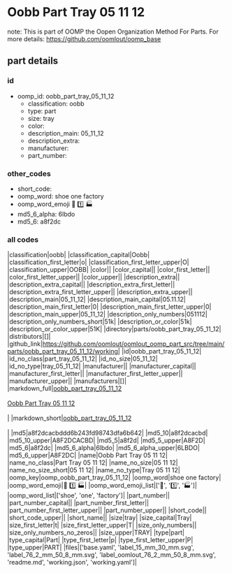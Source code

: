 # Oobb Part Tray 05 11 12  

note: This is part of OOMP the Oopen Organization Method For Parts. For more details: https://github.com/oomlout/oomp_base

##  part details





### id
* oomp_id: oobb_part_tray_05_11_12
  * classification: oobb
  * type: part
  * size: tray
  * color: 
  * description_main: 05_11_12
  * description_extra: 
  * manufacturer: 
  * part_number: 

### other_codes
* short_code: 
* oomp_word: shoe one factory
* oomp_word_emoji :shoe: :one: :factory:
* md5_6_alpha: 6lbdo
* md5_6: a8f2dc

### all codes 
|classification|oobb|
|classification_capital|Oobb|
|classification_first_letter|o|
|classification_first_letter_upper|O|
|classification_upper|OOBB|
|color||
|color_capital||
|color_first_letter||
|color_first_letter_upper||
|color_upper||
|description_extra||
|description_extra_capital||
|description_extra_first_letter||
|description_extra_first_letter_upper||
|description_extra_upper||
|description_main|05_11_12|
|description_main_capital|05.11.12|
|description_main_first_letter|0|
|description_main_first_letter_upper|0|
|description_main_upper|05_11_12|
|description_only_numbers|051112|
|description_only_numbers_short|51k|
|description_or_color|51k|
|description_or_color_upper|51K|
|directory|parts/oobb_part_tray_05_11_12|
|distributors|[]|
|github_link|https://github.com/oomlout/oomlout_oomp_part_src/tree/main/parts/oobb_part_tray_05_11_12/working|
|id|oobb_part_tray_05_11_12|
|id_no_class|part_tray_05_11_12|
|id_no_size|05_11_12|
|id_no_type|tray_05_11_12|
|manufacturer||
|manufacturer_capital||
|manufacturer_first_letter||
|manufacturer_first_letter_upper||
|manufacturer_upper||
|manufacturers|[]|
|markdown_full|[oobb_part_tray_05_11_12](https://github.com/oomlout/oomlout_oomp_part_src/tree/main/parts/oobb_part_tray_05_11_12/working)<br>[](https://github.com/oomlout/oomlout_oomp_part_src/tree/main/parts/oobb_part_tray_05_11_12/working)<br>[Oobb Part Tray 05 11 12](https://github.com/oomlout/oomlout_oomp_part_src/tree/main/parts/oobb_part_tray_05_11_12/working)<br><br>|
|markdown_short|[oobb_part_tray_05_11_12](https://github.com/oomlout/oomlout_oomp_part_src/tree/main/parts/oobb_part_tray_05_11_12/working)<br><br>|
|md5|a8f2dcacbddd6b243fd98743dfa6b642|
|md5_10|a8f2dcacbd|
|md5_10_upper|A8F2DCACBD|
|md5_5|a8f2d|
|md5_5_upper|A8F2D|
|md5_6|a8f2dc|
|md5_6_alpha|6lbdo|
|md5_6_alpha_upper|6LBDO|
|md5_6_upper|A8F2DC|
|name|Oobb Part Tray 05 11 12|
|name_no_class|Part Tray 05 11 12|
|name_no_size|05 11 12|
|name_no_size_short|05 11 12|
|name_no_type|Tray 05 11 12|
|oomp_key|oomp_oobb_part_tray_05_11_12|
|oomp_word|shoe one factory|
|oomp_word_emoji|:shoe: :one: :factory:|
|oomp_word_emoji_list|[':shoe:', ':one:', ':factory:']|
|oomp_word_list|['shoe', 'one', 'factory']|
|part_number||
|part_number_capital||
|part_number_first_letter||
|part_number_first_letter_upper||
|part_number_upper||
|short_code||
|short_code_upper||
|short_name||
|size|tray|
|size_capital|Tray|
|size_first_letter|t|
|size_first_letter_upper|T|
|size_only_numbers||
|size_only_numbers_no_zeros||
|size_upper|TRAY|
|type|part|
|type_capital|Part|
|type_first_letter|p|
|type_first_letter_upper|P|
|type_upper|PART|
|files|['base.yaml', 'label_15_mm_30_mm.svg', 'label_76_2_mm_50_8_mm.svg', 'label_oomlout_76_2_mm_50_8_mm.svg', 'readme.md', 'working.json', 'working.yaml']|
